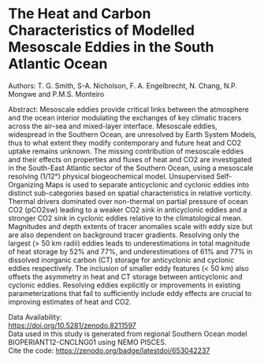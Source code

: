 # The Heat and Carbon Characteristics of Modelled Mesoscale Eddies in the South Atlantic Ocean

Authors: T. G. Smith, S-A. Nicholson, F. A. Engelbrecht, N. Chang, N.P. Mongwe and P.M.S. Monteiro

Abstract:
Mesoscale eddies provide critical links between the atmosphere and the ocean interior modulating the exchanges of key climatic tracers across the air-sea and mixed-layer interface. Mesoscale eddies, widespread in the Southern Ocean, are unresolved by Earth System Models, thus to what extent they modify contemporary and future heat and CO2 uptake remains unknown. The missing contribution of mesoscale eddies and their effects on properties and fluxes of heat and CO2 are investigated in the South-East Atlantic sector of the Southern Ocean, using a mesoscale resolving (1/12°) physical biogeochemical model. Unsupervised Self-Organizing Maps is used to separate anticyclonic and cyclonic eddies into distinct sub-categories based on spatial characteristics in relative vorticity. Thermal drivers dominated over non-thermal on partial pressure of ocean CO2 (pCO2sw) leading to a weaker CO2 sink in anticyclonic eddies and a stronger CO2 sink in cyclonic eddies relative to the climatological mean. Magnitudes and depth extents of tracer anomalies scale with eddy size but are also dependent on background tracer gradients. Resolving only the largest (> 50 km radii) eddies leads to underestimations in total magnitude of heat storage by 52% and 77%, and underestimations of 61% and 77% in dissolved inorganic carbon (CT) storage for anticyclonic and cyclonic eddies respectively. The inclusion of smaller eddy features (< 50 km) also offsets the asymmetry in heat and CT storage between anticyclonic and cyclonic eddies. Resolving eddies explicitly or improvements in existing parameterizations that fail to sufficiently include eddy effects are crucial to improving estimates of heat and CO2. 

Data Availability: <br>
https://doi.org/10.5281/zenodo.8211597 <br>
Data used in this study is generated from regional Southern Ocean model BIOPERIANT12-CNCLNG01 using NEMO PISCES.
<br>
Cite the code: https://zenodo.org/badge/latestdoi/653042237




